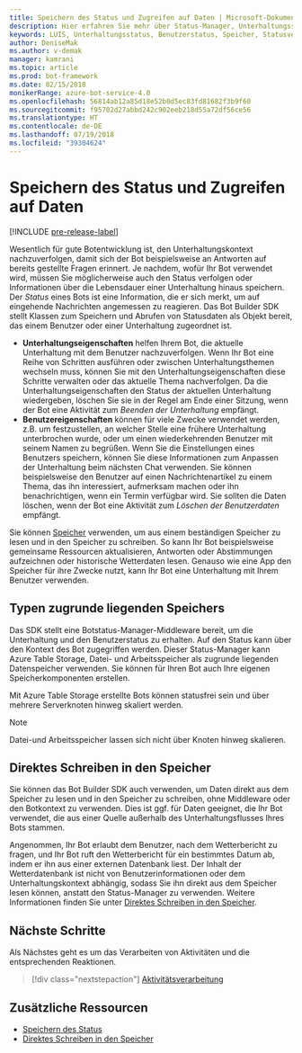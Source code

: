 ```yaml
---
title: Speichern des Status und Zugreifen auf Daten | Microsoft-Dokumentation
description: Hier erfahren Sie mehr über Status-Manager, Unterhaltungsstatus und Benutzerstatus innerhalb des Bot Builder-SDK.
keywords: LUIS, Unterhaltungsstatus, Benutzerstatus, Speicher, Statusverwaltung
author: DeniseMak
ms.author: v-demak
manager: kamrani
ms.topic: article
ms.prod: bot-framework
ms.date: 02/15/2018
monikerRange: azure-bot-service-4.0
ms.openlocfilehash: 56814ab12a85d18e52b0d5ec83fd81682f3b9f60
ms.sourcegitcommit: f95702d27abbd242c902eeb218d55a72df56ce56
ms.translationtype: HT
ms.contentlocale: de-DE
ms.lasthandoff: 07/19/2018
ms.locfileid: "39304624"
---
```

# <a name="save-state-and-access-data"></a>Speichern des Status und Zugreifen auf Daten
[!INCLUDE [pre-release-label](../includes/pre-release-label.md)]

Wesentlich für gute Botentwicklung ist, den Unterhaltungskontext nachzuverfolgen, damit sich der Bot beispielsweise an Antworten auf bereits gestellte Fragen erinnert.
Je nachdem, wofür Ihr Bot verwendet wird, müssen Sie möglicherweise auch den Status verfolgen oder Informationen über die Lebensdauer einer Unterhaltung hinaus speichern.
Der *Status* eines Bots ist eine Information, die er sich merkt, um auf eingehende Nachrichten angemessen zu reagieren. Das Bot Builder SDK stellt Klassen zum Speichern und Abrufen von Statusdaten als Objekt bereit, das einem Benutzer oder einer Unterhaltung zugeordnet ist.

* **Unterhaltungseigenschaften** helfen Ihrem Bot, die aktuelle Unterhaltung mit dem Benutzer nachzuverfolgen. Wenn Ihr Bot eine Reihe von Schritten ausführen oder zwischen Unterhaltungsthemen wechseln muss, können Sie mit den Unterhaltungseigenschaften diese Schritte verwalten oder das aktuelle Thema nachverfolgen. Da die Unterhaltungseigenschaften den Status der aktuellen Unterhaltung wiedergeben, löschen Sie sie in der Regel am Ende einer Sitzung, wenn der Bot eine Aktivität zum _Beenden der Unterhaltung_ empfängt.
* **Benutzereigenschaften** können für viele Zwecke verwendet werden, z.B. um festzustellen, an welcher Stelle eine frühere Unterhaltung unterbrochen wurde, oder um einen wiederkehrenden Benutzer mit seinem Namen zu begrüßen. Wenn Sie die Einstellungen eines Benutzers speichern, können Sie diese Informationen zum Anpassen der Unterhaltung beim nächsten Chat verwenden. Sie können beispielsweise den Benutzer auf einen Nachrichtenartikel zu einem Thema, das ihn interessiert, aufmerksam machen oder ihn benachrichtigen, wenn ein Termin verfügbar wird. Sie sollten die Daten löschen, wenn der Bot eine Aktivität zum _Löschen der Benutzerdaten_ empfängt.

Sie können [Speicher](bot-builder-howto-v4-storage.md) verwenden, um aus einem beständigen Speicher zu lesen und in den Speicher zu schreiben. So kann Ihr Bot beispielsweise gemeinsame Ressourcen aktualisieren, Antworten oder Abstimmungen aufzeichnen oder historische Wetterdaten lesen. Genauso wie eine App den Speicher für ihre Zwecke nutzt, kann Ihr Bot eine Unterhaltung mit Ihrem Benutzer verwenden.

<!-- 
*Conversation state* pertains to the current conversation that the user is having with your bot. When the conversation ends, your bot deletes this data.

You can also store *user state* that persists after a conversation ends. For example, if you store a user's preferences, you can use that information to customize the conversation the next time you chat. For example, you might alert the user to a news article about a topic that interests her, or alert a user when an appointment becomes available. 
-->

<!-- You should generally avoid saving state using a global variable or function closures.
Doing so will create issues when you want to scale out your bot. Instead, use the conversation state and user state middleware that the BotBuilder SDK provides --> 


## <a name="types-of-underlying-storage"></a>Typen zugrunde liegenden Speichers

Das SDK stellt eine Botstatus-Manager-Middleware bereit, um die Unterhaltung und den Benutzerstatus zu erhalten. Auf den Status kann über den Kontext des Bot zugegriffen werden. Dieser Status-Manager kann Azure Table Storage, Datei- und Arbeitsspeicher als zugrunde liegenden Datenspeicher verwenden. Sie können für Ihren Bot auch Ihre eigenen Speicherkomponenten erstellen.

Mit Azure Table Storage erstellte Bots können statusfrei sein und über mehrere Serverknoten hinweg skaliert werden.

> [!NOTE] 
> Datei-und Arbeitsspeicher lassen sich nicht über Knoten hinweg skalieren.

## <a name="writing-directly-to-storage"></a>Direktes Schreiben in den Speicher

Sie können das Bot Builder SDK auch verwenden, um Daten direkt aus dem Speicher zu lesen und in den Speicher zu schreiben, ohne Middleware oder den Botkontext zu verwenden. Dies ist ggf. für Daten geeignet, die Ihr Bot verwendet, die aus einer Quelle außerhalb des Unterhaltungsflusses Ihres Bots stammen.

Angenommen, Ihr Bot erlaubt dem Benutzer, nach dem Wetterbericht zu fragen, und Ihr Bot ruft den Wetterbericht für ein bestimmtes Datum ab, indem er ihn aus einer externen Datenbank liest. Der Inhalt der Wetterdatenbank ist nicht von Benutzerinformationen oder dem Unterhaltungskontext abhängig, sodass Sie ihn direkt aus dem Speicher lesen können, anstatt den Status-Manager zu verwenden.  Weitere Informationen finden Sie unter [Direktes Schreiben in den Speicher](bot-builder-howto-v4-storage.md).

## <a name="next-steps"></a>Nächste Schritte

Als Nächstes geht es um das Verarbeiten von Aktivitäten und die entsprechenden Reaktionen.

> [!div class="nextstepaction"]
> [Aktivitätsverarbeitung](bot-builder-concept-activity-processing.md)

## <a name="additional-resources"></a>Zusätzliche Ressourcen

- [Speichern des Status](bot-builder-howto-v4-state.md)
- [Direktes Schreiben in den Speicher](bot-builder-howto-v4-storage.md)
